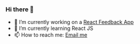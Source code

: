 ### Hi there 👋

- 🔭 I’m currently working on a [React Feedback App](https://github.com/Avraj-Dev/react-feedback-app)
- 🌱 I’m currently learning React JS
- 📫 How to reach me: [Email me](mailto:avrajs.dev@gmail.com)
